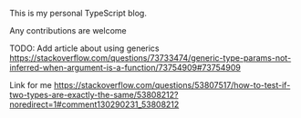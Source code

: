 This is my personal TypeScript blog.

Any contributions are welcome

TODO:
Add article about using generics
https://stackoverflow.com/questions/73733474/generic-type-params-not-inferred-when-argument-is-a-function/73754909#73754909

Link for me https://stackoverflow.com/questions/53807517/how-to-test-if-two-types-are-exactly-the-same/53808212?noredirect=1#comment130290231_53808212

